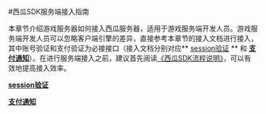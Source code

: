 #西瓜SDK服务端接入指南



本章节介绍游戏服务器如何接入西瓜服务器，适用于游戏服务端开发人员。游戏服务端开发人员可以忽略客户端引擎的差异，直接参考本章节的接入文档进行接入，其中账号验证和支付验证为必接接口（接入文档分别对应** [session验证](./session.md) ** 和 **[支付通知](./pay.md)**）。在进行服务端接入之前，建议首先阅读<a href="../section3/session.html#liucheng" target="_blank">《西瓜SDK流程说明》</a>，可以有效地提高接入效率。





**[session验证](./session.md)**


**[支付通知](./pay.md)**
